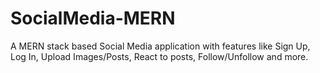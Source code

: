 # SocialMedia-MERN

A MERN stack based Social Media application with features like Sign Up, Log In, Upload Images/Posts, React to posts, Follow/Unfollow and more. 
